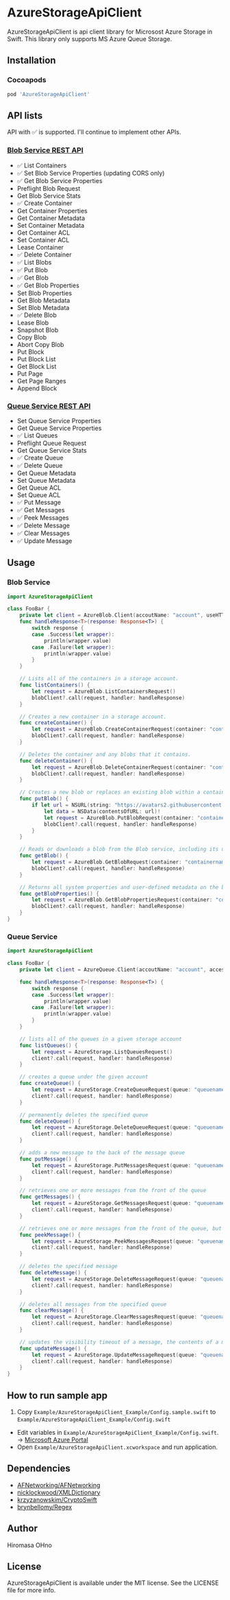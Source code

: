 # AzureStorageApiClient

AzureStorageApiClient is api client library for Microsost Azure Storage in Swift.
This library only supports MS Azure Queue Storage.

## Installation

### Cocoapods

```ruby
pod 'AzureStorageApiClient'
```

## API lists

API with ✅ is supported. I'll continue to implement other APIs.

### [Blob Service REST API](https://msdn.microsoft.com/en-us//library/azure/dd135733.aspx "Blob Service REST API")

- ✅ List Containers
- ✅ Set Blob Service Properties (updating CORS only)
- ✅ Get Blob Service Properties
- Preflight Blob Request
- Get Blob Service Stats
- ✅ Create Container
- Get Container Properties
- Get Container Metadata
- Set Container Metadata
- Get Container ACL
- Set Container ACL
- Lease Container
- ✅ Delete Container
- ✅ List Blobs
- ✅ Put Blob
- ✅ Get Blob
- ✅ Get Blob Properties
- Set Blob Properties
- Get Blob Metadata
- Set Blob Metadata
- ✅ Delete Blob
- Lease Blob
- Snapshot Blob
- Copy Blob
- Abort Copy Blob
- Put Block
- Put Block List
- Get Block List
- Put Page
- Get Page Ranges
- Append Block

### [Queue Service REST API](https://msdn.microsoft.com/en-us/library/azure/dd179363.aspx "Queue Service REST API")

- Set Queue Service Properties
- Get Queue Service Properties
- ✅ List Queues
- Preflight Queue Request
- Get Queue Service Stats
- ✅ Create Queue
- ✅ Delete Queue
- Get Queue Metadata
- Set Queue Metadata
- Get Queue ACL
- Set Queue ACL
- ✅ Put Message
- ✅ Get Messages
- ✅ Peek Messages
- ✅ Delete Message
- ✅ Clear Messages
- ✅ Update Message

## Usage

### Blob Service

```swift
import AzureStorageApiClient

class FooBar {
    private let client = AzureBlob.Client(accoutName: "account", useHTTPS: true, hostName: nil)
    func handleResponse<T>(response: Response<T>) {
        switch response {
        case .Success(let wrapper):
            println(wrapper.value)
        case .Failure(let wrapper):
            println(wrapper.value)
        }
    }

    // Lists all of the containers in a storage account.
    func listContainers() {
        let request = AzureBlob.ListContainersRequest()
        blobClient?.call(request, handler: handleResponse)
    }

    // Creates a new container in a storage account.
    func createContainer() {
        let request = AzureBlob.CreateContainerRequest(container: "containername")
        blobClient?.call(request, handler: handleResponse)
    }

    // Deletes the container and any blobs that it contains.
    func deleteContainer() {
        let request = AzureBlob.DeleteContainerRequest(container: "containername")
        blobClient?.call(request, handler: handleResponse)
    }

    // Creates a new blob or replaces an existing blob within a container.
    func putBlob() {
        if let url = NSURL(string: "https://avatars2.githubusercontent.com/u/3599510?v=3&s=10") {
            let data = NSData(contentsOfURL: url)!
            let request = AzureBlob.PutBlobRequest(container: "containername", name: "file.png", data: data, mimetype: "image/png")
            blobClient?.call(request, handler: handleResponse)
        }
    }

    // Reads or downloads a blob from the Blob service, including its user-defined metadata and system properties.
    func getBlob() {
        let request = AzureBlob.GetBlobRequest(container: "containername", name: "file.png", mimetype: "image/png")
        blobClient?.call(request, handler: handleResponse)
    }

    // Returns all system properties and user-defined metadata on the blob.
    func getBlobProperties() {
        let request = AzureBlob.GetBlobPropertiesRequest(container: "containername", name: "file.png")
        blobClient?.call(request, handler: handleResponse)
    }
}
```

### Queue Service

```swift
import AzureStorageApiClient

class FooBar {
    private let client = AzureQueue.Client(accoutName: "account", accessKey: "key", useHTTPS: true, hostName: nil)

    func handleResponse<T>(response: Response<T>) {
        switch response {
        case .Success(let wrapper):
            println(wrapper.value)
        case .Failure(let wrapper):
            println(wrapper.value)
        }
    }

    // lists all of the queues in a given storage account
    func listQueues() {
        let request = AzureStorage.ListQueuesRequest()
        client?.call(request, handler: handleResponse)
    }

    // creates a queue under the given account
    func createQueue() {
        let request = AzureStorage.CreateQueueRequest(queue: "queuename")
        client?.call(request, handler: handleResponse)
    }

    // permanently deletes the specified queue
    func deleteQueue() {
        let request = AzureStorage.DeleteQueueRequest(queue: "queuename")
        client?.call(request, handler: handleResponse)
    }

    // adds a new message to the back of the message queue
    func putMessage() {
        let request = AzureStorage.PutMessagesRequest(queue: "queuename", message: "a message", messageTTL: 3600, visibilityTimeout: 600)
        client?.call(request, handler: handleResponse)
    }

    // retrieves one or more messages from the front of the queue
    func getMessages() {
        let request = AzureStorage.GetMessagesRequest(queue: "queuename", visibilityTimeout: 600, numberOfMessages: 32)
        client?.call(request, handler: handleResponse)
    }

    // retrieves one or more messages from the front of the queue, but does not alter the visibility of the message
    func peekMessage() {
        let request = AzureStorage.PeekMessagesRequest(queue: "queuename", numberOfMessages: 32)
        client?.call(request, handler: handleResponse)
    }

    // deletes the specified message
    func deleteMessage() {
        let request = AzureStorage.DeleteMessageRequest(queue: "queuename", messageId: "message-id(UUID)", popReceipt: "pop-receipt")
        client?.call(request, handler: handleResponse)
    }

    // deletes all messages from the specified queue
    func clearMessage() {
        let request = AzureStorage.ClearMessagesRequest(queue: "queuename")
        client?.call(request, handler: handleResponse)
    }

    // updates the visibility timeout of a message, the contents of a message
    func updateMessage() {
        let request = AzureStorage.UpdateMessageRequest(queue: "queuename", message: "new message", messageId: "message-id(UUID)", popReceipt: "pop-receipt", visibilityTimeout: 3600)
        client?.call(request, handler: handleResponse)
    }
}
```

## How to run sample app

1. Copy `Example/AzureStorageApiClient_Example/Config.sample.swift` to `Example/AzureStorageApiClient_Example/Config.swift`
- Edit variables in `Example/AzureStorageApiClient_Example/Config.swift`. -> [Microsoft Azure Portal](https://manage.windowsazure.com/)
- Open `Example/AzureStorageApiClient.xcworkspace` and run application.

## Dependencies

- [AFNetworking/AFNetworking](https://github.com/AFNetworking/AFNetworking "AFNetworking/AFNetworking")
- [nicklockwood/XMLDictionary](https://github.com/nicklockwood/XMLDictionary "nicklockwood/XMLDictionary")
- [krzyzanowskim/CryptoSwift](https://github.com/krzyzanowskim/CryptoSwift "krzyzanowskim/CryptoSwift")
- [brynbellomy/Regex](https://github.com/brynbellomy/Regex "brynbellomy/Regex")

## Author

Hiromasa OHno

## License

AzureStorageApiClient is available under the MIT license. See the LICENSE file for more info.
